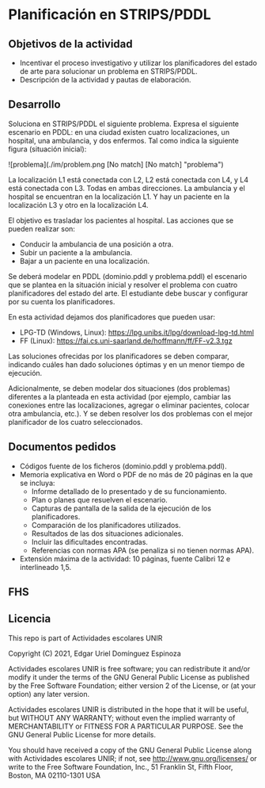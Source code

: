 # Planificación en STRIPS/PDDL

## Objetivos de la actividad

- Incentivar el proceso investigativo y utilizar los planificadores del estado de arte para solucionar un problema en STRIPS/PDDL.
- Descripción de la actividad y pautas de elaboración.

## Desarrollo
Soluciona en STRIPS/PDDL el siguiente problema. Expresa el siguiente escenario en PDDL: en una ciudad existen cuatro localizaciones, un hospital, una ambulancia, y dos enfermos. Tal como indica la siguiente figura (situación inicial):

![problema](./im/problem.png [No match] [No match] "problema")

La localización L1 está conectada con L2, L2 está conectada con L4, y L4 está conectada con L3. Todas en ambas direcciones. La ambulancia y el hospital se encuentran en la localización L1. Y hay un paciente en la localización L3 y otro en la localización L4.

El objetivo es trasladar los pacientes al hospital. Las acciones que se pueden realizar son:

- Conducir la ambulancia de una posición a otra.
- Subir un paciente a la ambulancia.
- Bajar a un paciente en una localización.

Se deberá modelar en PDDL (dominio.pddl y problema.pddl) el escenario que se plantea en la situación inicial y resolver el problema con cuatro planificadores del estado del arte. El estudiante debe buscar y configurar por su cuenta los planificadores.

En esta actividad dejamos dos planificadores que pueden usar: 

- LPG-TD (Windows, Linux): https://lpg.unibs.it/lpg/download-lpg-td.html 
- FF (Linux): https://fai.cs.uni-saarland.de/hoffmann/ff/FF-v2.3.tgz 

Las soluciones ofrecidas por los planificadores se deben comparar, indicando cuáles han dado soluciones óptimas y en un menor tiempo de ejecución.

Adicionalmente, se deben modelar dos situaciones (dos problemas) diferentes a la planteada en esta actividad (por ejemplo, cambiar las conexiones entre las localizaciones, agregar o eliminar pacientes, colocar otra ambulancia, etc.). Y se deben resolver los dos problemas con el mejor planificador de los cuatro seleccionados.

## Documentos pedidos

- Códigos fuente de los ficheros (dominio.pddl y problema.pddl).
- Memoria explicativa en Word o PDF de no más de 20 páginas en la que se incluya:
  + Informe detallado de lo presentado y de su funcionamiento.
  + Plan o planes que resuelven el escenario.
  + Capturas de pantalla de la salida de la ejecución de los planificadores.
  + Comparación de los planificadores utilizados.
  + Resultados de las dos situaciones adicionales.
  + Incluir las dificultades encontradas.
  + Referencias con normas APA (se penaliza si no tienen normas APA).
- Extensión máxima de la actividad: 10 páginas, fuente Calibri 12 e interlineado 1,5.

## FHS

## Licencia

This repo is part of Actividades escolares UNIR

Copyright (C) 2021, Edgar Uriel Domínguez Espinoza

Actividades escolares UNIR is free software; you can redistribute it and/or modify it under the terms of the GNU General Public License as published by the Free Software Foundation; either version 2 of the License, or (at your option) any later version.

Actividades escolares UNIR is distributed in the hope that it will be useful, but WITHOUT ANY WARRANTY; without even the implied warranty of MERCHANTABILITY or FITNESS FOR A PARTICULAR PURPOSE.  See the GNU General Public License for more details.

You should have received a copy of the GNU General Public License along with Actividades escolares UNIR; if not, see <http://www.gnu.org/licenses/> or write to the Free Software Foundation, Inc., 51 Franklin St, Fifth Floor, Boston, MA 02110-1301 USA

